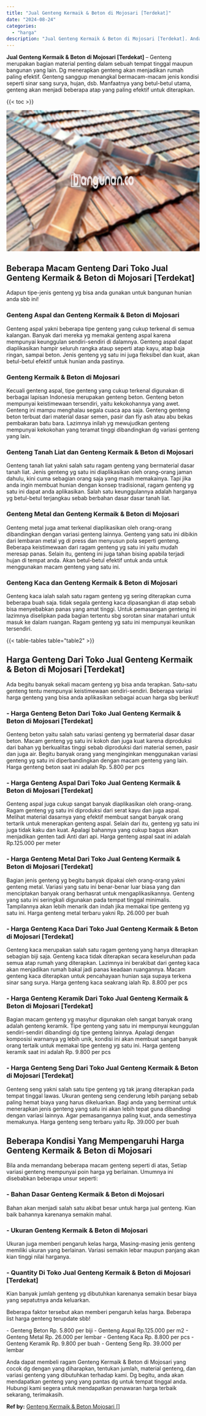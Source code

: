 ```yaml
---
title: "Jual Genteng Kermaik & Beton di Mojosari [Terdekat]"
date: "2024-08-24"
categories: 
  - "harga"
description: "Jual Genteng Kermaik & Beton di Mojosari [Terdekat]. Anda dapat membeli ragam Genteng Kermaik & Beton di Mojosari yang cocok dg dengan yang diharapkan, tentu..."
---
```


**Jual Genteng Kermaik & Beton di Mojosari \[Terdekat\]** – Genteng merupakan bagian material penting dalam sebuah tempat tinggal maupun bangunan yang lain. Dg menerapkan genteng akan menjadikan rumah paling efektif. Genteng sanggup menangkal bermacam-macam jenis kondisi seperti sinar sang surya, hujan, dsb. Manfaatnya yang betul-betul utama, genteng akan menjadi beberapa atap yang paling efektif untuk diterapkan.

{{< toc >}}

![Jual Genteng Kermaik & Beton di Mojosari [Terdekat]](/images/genteng-minimalis-murah28.png)

## Beberapa Macam Genteng Dari Toko Jual Genteng Kermaik & Beton di Mojosari \[Terdekat\]

Adapun tipe-jenis genteng yg bisa anda gunakan untuk bangunan hunian anda sbb ini!

### Genteng Aspal dan Genteng Kermaik & Beton di Mojosari

Genteng aspal yakni beberapa tipe genteng yang cukup terkenal di semua kalangan. Banyak dari mereka yg memakai genteng aspal karena mempunyai keunggulan sendiri-sendiri di dalamnya. Genteng aspal dapat diaplikasikan hampir seluruh rangka ataup seperti atap kayu, atap baja ringan, sampai beton. Jenis genteng yg satu ini juga fleksibel dan kuat, akan betul-betul efektif untuk hunian anda pastinya.

### Genteng Kermaik & Beton di Mojosari

Kecuali genteng aspal, tipe genteng yang cukup terkenal digunakan di berbagai lapisan Indonesia merupakan genteng beton. Genteng beton mempunyai keistimewaan tersendiri, yaitu kekokohannya yang awet. Genteng ini mampu menghalau segala cuaca apa saja. Genteng genteng beton terbuat dari material dasar semen, pasir dan fly ash atau abu bekas pembakaran batu bara. Lazimnya inilah yg mewujudkan genteng mempunyai kekokohan yang teramat tinggi dibandingkan dg variasi genteng yang lain.

### Genteng Tanah Liat dan Genteng Kermaik & Beton di Mojosari

Genteng tanah liat yakni salah satu ragam genteng yang bermaterial dasar tanah liat. Jenis genteng yg satu ini diaplikasikan oleh orang-orang jaman dahulu, kini cuma sebagian orang saja yang masih memakainya. Tapi jika anda ingin membuat hunian dengan konsep tradisional, ragam genteng yg satu ini dapat anda aplikasikan. Salah satu keunggulannya adalah harganya yg betul-betul terjangkau sebab berbahan dasar dasar tanah liat.

### Genteng Metal dan Genteng Kermaik & Beton di Mojosari

Genteng metal juga amat terkenal diaplikasikan oleh orang-orang dibandingkan dengan variasi genteng lainnya. Genteng yang satu ini dibikin dari lembaran metal yg di press dan menyusun pola seperti genteng. Beberapa keistimewaan dari ragam genteng yg satu ini yaitu mudah meresap panas. Selain itu, genteng ini juga tahan bising apabila terjadi hujan di tempat anda. Akan betul-betul efektif untuk anda untuk menggunakan macam genteng yang satu ini.

### Genteng Kaca dan Genteng Kermaik & Beton di Mojosari

Genteng kaca ialah salah satu ragam genteng yg sering diterapkan cuma beberapa buah saja. tidak segala genteng kaca dipasangkan di atap sebab bisa menyebabkan panas yang amat tinggi. Untuk pemasangan genteng ini lazimnya diselipkan pada bagian tertentu sbg sorotan sinar matahari untuk masuk ke dalam ruangan. Ragam genteng yg satu ini mempunyai keunikan tersendiri.

{{< table-tables table="table2" >}}

## Harga Genteng Dari Toko Jual Genteng Kermaik & Beton di Mojosari \[Terdekat\]

Ada begitu banyak sekali macam genteng yg bisa anda terapkan. Satu-satu genteng tentu mempunyai keistimewaan sendiri-sendiri. Beberapa variasi harga genteng yang bisa anda aplikasikan sebagai acuan harga sbg berikut!

### \- Harga Genteng Beton Dari Toko Jual Genteng Kermaik & Beton di Mojosari \[Terdekat\]

Genteng beton yaitu salah satu variasi genteng yg bermaterial dasar dasar beton. Macam genteng yg satu ini kokoh dan juga kuat karena diproduksi dari bahan yg berkualitas tinggi sebab diproduksi dari material semen, pasir dan juga air. Begitu banyak orang yang menginginkan menggunakan variasi genteng yg satu ini diperbandingkan dengan macam genteng yang lain. Harga genteng beton saat ini adalah Rp. 5.800 per pcs

### \- Harga Genteng Aspal Dari Toko Jual Genteng Kermaik & Beton di Mojosari \[Terdekat\]

Genteng aspal juga cukup sangat banyak diaplikasikan oleh orang-orang. Ragam genteng yg satu ini diproduksi dari serat kayu dan juga aspal. Melihat material dasarnya yang efektif membuat sangat banyak orang tertarik untuk menerapkan genteng aspal. Selain dari itu, genteng yg satu ini juga tidak kaku dan kuat. Apalagi bahannya yang cukup bagus akan menjadikan genten tadi Anti dari api. Harga genteng aspal saat ini adalah Rp.125.000 per meter

### \- Harga Genteng Metal Dari Toko Jual Genteng Kermaik & Beton di Mojosari \[Terdekat\]

Bagian jenis genteng yg begitu banyak dipakai oleh orang-orang yakni genteng metal. Variasi yang satu ini benar-benar luar biasa yang dan menciptakan banyak orang berhasrat untuk mengaplikasikannya. Genteng yang satu ini seringkali digunakan pada tempat tinggal minimalis. Tampilannya akan lebih menarik dan indah jika memakai tipe genteng yg satu ini. Harga genteng metal terbaru yakni Rp. 26.000 per buah

### \- Harga Genteng Kaca Dari Toko Jual Genteng Kermaik & Beton di Mojosari \[Terdekat\]

Genteng kaca merupakan salah satu ragam genteng yang hanya diterapkan sebagian biji saja. Genteng kaca tidak diterapkan secara keseluruhan pada semua atap rumah yang diterapkan. Lazimnya ini berakibat dari genteg kaca akan menjadikan rumah bakal jadi panas keadaan ruangannya. Macam genteng kaca diterapkan untuk pencahayaan hunian saja supaya terkena sinar sang surya. Harga genteng kaca seakrang ialah Rp. 8.800 per pcs

### \- Harga Genteng Keramik Dari Toko Jual Genteng Kermaik & Beton di Mojosari \[Terdekat\]

Bagian macam genteng yg masyhur digunakan oleh sangat banyak orang adalah genteng keramik. Tipe genteng yang satu ini mempunyai keunggulan sendiri-sendiri dibandingi dg tipe genteng lainnya. Apalagi dengan komposisi warnanya yg lebih unik, kondisi ini akan membuat sangat banyak orang tertaik untuk memakai tipe genteng yg satu ini. Harga genteng keramik saat ini adalah Rp. 9.800 per pcs

### \- Harga Genteng Seng Dari Toko Jual Genteng Kermaik & Beton di Mojosari \[Terdekat\]

Genteng seng yakni salah satu tipe genteng yg tak jarang diterapkan pada tempat tinggal lawas. Ukuran genteng seng cenderung lebih panjang sebab paling hemat biaya yang harus dikeluarkan. Bagi anda yang berminat untuk menerapkan jenis genteng yang satu ini akan lebih tepat guna dibandingi dengan variasi lainnya. Agar pemasangannya paling kuat, anda semestinya memakunya. Harga genteng seng terbaru yaitu Rp. 39.000 per buah

## Beberapa Kondisi Yang Mempengaruhi Harga Genteng Kermaik & Beton di Mojosari

Bila anda memandang beberapa macam genteng seperti di atas, Setiap variasi genteng mempunyai poin harga yg berlainan. Umumnya ini disebabkan beberapa unsur seperti:

### \- Bahan Dasar Genteng Kermaik & Beton di Mojosari

Bahan akan menjadi salah satu akibat besar untuk harga jual genteng. Kian baik bahannya karenanya semakin mahal.

### \- Ukuran Genteng Kermaik & Beton di Mojosari

Ukuran juga memberi pengaruh kelas harga, Masing-masing jenis genteng memiliki ukuran yang berlainan. Variasi semakin lebar maupun panjang akan kian tinggi nilai harganya.

### \- Quantity Di Toko Jual Genteng Kermaik & Beton di Mojosari \[Terdekat\]

Kian banyak jumlah genteng yg dibutuhkan karenanya semakin besar biaya yang sepatutnya anda keluarkan.

Beberapa faktor tersebut akan memberi pengaruh kelas harga. Beberapa list harga genteng terupdate sbb!

\- Genteng Beton Rp. 5.800 per biji - Genteng Aspal Rp.125.000 per m2 - Genteng Metal Rp. 26.000 per lembar - Genteng Kaca Rp. 8.800 per pcs - Genteng Keramik Rp. 9.800 per buah - Genteng Seng Rp. 39.000 per lembar

Anda dapat membeli ragam Genteng Kermaik & Beton di Mojosari yang cocok dg dengan yang diharapkan, tentukan jumlah, material genteng, dan variasi genteng yang dibutuhkan terhadap kami. Dg begitu, anda akan mendapatkan genteng yang yang pantas dg untuk tempat tinggal anda. Hubungi kami segera untuk mendapatkan penawaran harga terbaik sekarang, terimakasih.

**Ref by:**  [Genteng Kermaik & Beton  Mojosari []](https://id.wikipedia.org/wiki/Genteng)
